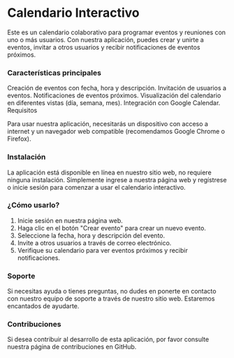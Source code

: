 # Calendario Interactivo

Este es un calendario colaborativo para programar eventos y reuniones con uno o más usuarios. Con nuestra aplicación, puedes crear y unirte a eventos, invitar a otros usuarios y recibir notificaciones de eventos próximos.

### Características principales

Creación de eventos con fecha, hora y descripción.
Invitación de usuarios a eventos.
Notificaciones de eventos próximos.
Visualización del calendario en diferentes vistas (día, semana, mes).
Integración con Google Calendar.
Requisitos

Para usar nuestra aplicación, necesitarás un dispositivo con acceso a internet y un navegador web compatible (recomendamos Google Chrome o Firefox).

### Instalación

La aplicación está disponible en línea en nuestro sitio web, no requiere ninguna instalación. Simplemente ingrese a nuestra página web y regístrese o inicie sesión para comenzar a usar el calendario interactivo.

### ¿Cómo usarlo?

1. Inicie sesión en nuestra página web.
2. Haga clic en el botón "Crear evento" para crear un nuevo evento.
3. Seleccione la fecha, hora y descripción del evento.
4. Invite a otros usuarios a través de correo electrónico.
5. Verifique su calendario para ver eventos próximos y recibir notificaciones.

### Soporte

Si necesitas ayuda o tienes preguntas, no dudes en ponerte en contacto con nuestro equipo de soporte a través de nuestro sitio web. Estaremos encantados de ayudarte.

### Contribuciones

Si desea contribuir al desarrollo de esta aplicación, por favor consulte nuestra página de contribuciones en GitHub.